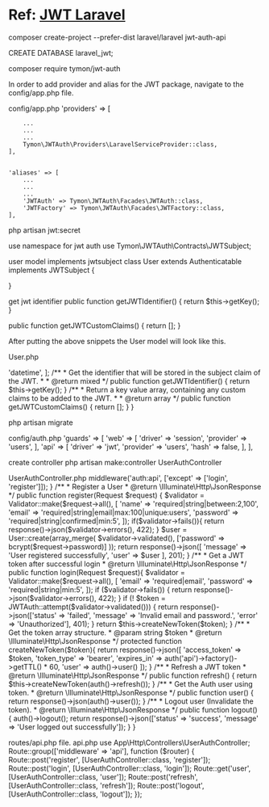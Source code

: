 <h1>Ref: <a href="https://programmingfields.com/create-rest-api-in-laravel-8-using-jwt-authentication/?ref=morioh.com">JWT Laravel</a></h1>
<p>composer create-project --prefer-dist laravel/laravel jwt-auth-api</p>
<p>CREATE DATABASE laravel_jwt;</p>
<p>composer require tymon/jwt-auth
</p>
<p>
In order to add provider and alias for the JWT package, navigate to the config/app.php file.

config/app.php
    'providers' => [

        ...
        ...
        ...
        Tymon\JWTAuth\Providers\LaravelServiceProvider::class,
    ],


    'aliases' => [
        ...
        ...
        ...
        'JWTAuth' => Tymon\JWTAuth\Facades\JWTAuth::class,
        'JWTFactory' => Tymon\JWTAuth\Facades\JWTFactory::class,
    ],
</p>
<p>php artisan jwt:secret</p>
<p>use namespace for jwt auth
use Tymon\JWTAuth\Contracts\JWTSubject;</p>
<p>user model implements jwtsubject
class User extends Authenticatable implements JWTSubject {

}</p>
<p>get jwt identifier
public function getJWTIdentifier() {
        return $this->getKey();
}

public function getJWTCustomClaims() {
        return [];
}</p>
<p>After putting the above snippets the User model will look like this.

User.php
<?php

namespace App\Models;

use Illuminate\Contracts\Auth\MustVerifyEmail;
use Illuminate\Database\Eloquent\Factories\HasFactory;
use Illuminate\Foundation\Auth\User as Authenticatable;
use Illuminate\Notifications\Notifiable;
use Tymon\JWTAuth\Contracts\JWTSubject;

class User extends Authenticatable implements JWTSubject
{
    use HasFactory, Notifiable;

    /**
     * The attributes that are mass assignable.
     *
     * @var array
     */
    protected $fillable = [
        'name',
        'email',
        'password',
    ];

    /**
     * The attributes that should be hidden for arrays.
     *
     * @var array
     */
    protected $hidden = [
        'password',
        'remember_token',
    ];

    /**
     * The attributes that should be cast to native types.
     *
     * @var array
     */
    protected $casts = [
        'email_verified_at' => 'datetime',
    ];

    /**
     * Get the identifier that will be stored in the subject claim of the JWT.
     *
     * @return mixed
     */
    public function getJWTIdentifier() {
        return $this->getKey();
    }

    /**
     * Return a key value array, containing any custom claims to be added to the JWT.
     *
     * @return array
     */
    public function getJWTCustomClaims() {
        return [];
    }
}</p>
<p>php artisan migrate
</p>
<p>config/auth.php
   'guards' => [
        'web' => [
            'driver' => 'session',
            'provider' => 'users',
        ],

        'api' => [
            'driver' => 'jwt',
            'provider' => 'users',
            'hash' => false,
        ],
    ],</p>
<p>create controller
php artisan make:controller UserAuthController</p>
<p>UserAuthController.php
<?php

namespace App\Http\Controllers;

use Illuminate\Http\Request;
use App\Models\User;
use JWTAuth;
use Tymon\JWTAuth\Exceptions\JWTException;
use Illuminate\Support\Facades\Validator;

class UserAuthController extends Controller
{
    /**
     * Create an instace of UserAuthController
     * @return void
     */
    public function __construct() {
        $this->middleware('auth:api', ['except' => ['login', 'register']]);
    }

    /**
     * Register a User
     * @return \Illuminate\Http\JsonResponse
     */
    public function register(Request $request) {
        $validator = Validator::make($request->all(), [
            'name' => 'required|string|between:2,100',
            'email' => 'required|string|email|max:100|unique:users',
            'password' => 'required|string|confirmed|min:5',
        ]);

        if($validator->fails()){
            return response()->json($validator->errors(), 422);
        }

        $user = User::create(array_merge(
            $validator->validated(),
            ['password' => bcrypt($request->password)]
        ));

        return response()->json([
            'message' => 'User registered successfully',
            'user' => $user
        ], 201);
    }

    /**
     * Get a JWT token after successful login
     * @return \Illuminate\Http\JsonResponse
     */
    public function login(Request $request){
        $validator = Validator::make($request->all(), [
            'email' => 'required|email',
            'password' => 'required|string|min:5',
        ]);

        if ($validator->fails()) {
            return response()->json($validator->errors(), 422);
        }

        if (! $token = JWTAuth::attempt($validator->validated())) {
            return response()->json(['status' => 'failed', 'message' => 'Invalid email and password.', 'error' => 'Unauthorized'], 401);
        }

        return $this->createNewToken($token);
    }

     /**
     * Get the token array structure.
     * @param  string $token
     * @return \Illuminate\Http\JsonResponse
     */
    protected function createNewToken($token){
        return response()->json([
            'access_token' => $token,
            'token_type' => 'bearer',
            'expires_in' => auth('api')->factory()->getTTL() * 60,
            'user' => auth()->user()
        ]);
    }


    /**
     * Refresh a JWT token
     * @return \Illuminate\Http\JsonResponse
     */
    public function refresh() {
        return $this->createNewToken(auth()->refresh());
    }


    /**
     * Get the Auth user using token.
     * @return \Illuminate\Http\JsonResponse
     */
    public function user() {
        return response()->json(auth()->user());
    }


    /**
     * Logout user (Invalidate the token).
     * @return \Illuminate\Http\JsonResponse
     */
    public function logout() {
        auth()->logout();
        return response()->json(['status' => 'success', 'message' => 'User logged out successfully']);
    }
}</p>
<p>routes/api.php file.

api.php
use App\Http\Controllers\UserAuthController;
Route::group(['middleware' => 'api'], function ($router) {
    Route::post('register', [UserAuthController::class, 'register']);
    Route::post('login', [UserAuthController::class, 'login']);
    Route::get('user', [UserAuthController::class, 'user']);
    Route::post('refresh', [UserAuthController::class, 'refresh']);
    Route::post('logout', [UserAuthController::class, 'logout']);
});</p>
<p></p>
<p></p>
<p></p>
<p></p>
